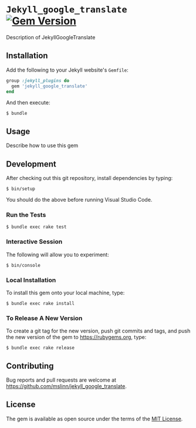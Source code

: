 # `Jekyll_google_translate` [![Gem Version](https://badge.fury.io/rb/jekyll_google_translate.svg)](https://badge.fury.io/rb/jekyll_google_translate)

Description of JekyllGoogleTranslate


## Installation

Add the following to your Jekyll website's `Gemfile`:

```ruby
group :jekyll_plugins do
  gem 'jekyll_google_translate'
end
```

And then execute:

```shell
$ bundle
```


## Usage

Describe how to use this gem


## Development

After checking out this git repository, install dependencies by typing:

```shell
$ bin/setup
```

You should do the above before running Visual Studio Code.


### Run the Tests

```shell
$ bundle exec rake test
```


### Interactive Session

The following will allow you to experiment:

```shell
$ bin/console
```


### Local Installation

To install this gem onto your local machine, type:

```shell
$ bundle exec rake install
```


### To Release A New Version

To create a git tag for the new version, push git commits and tags,
and push the new version of the gem to https://rubygems.org, type:

```shell
$ bundle exec rake release
```


## Contributing

Bug reports and pull requests are welcome at https://github.com/mslinn/jekyll_google_translate.


## License

The gem is available as open source under the terms of the [MIT License](https://opensource.org/licenses/MIT).
